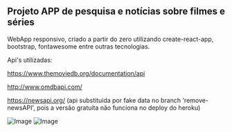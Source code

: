 ## Projeto APP de pesquisa e notícias sobre filmes e séries
WebApp responsivo, criado a partir do zero utilizando create-react-app, bootstrap, fontawesome entre outras tecnologias.

Api's utilizadas:

https://www.themoviedb.org/documentation/api

http://www.omdbapi.com/

https://newsapi.org/ (api substituida por fake data no branch 'remove-newsAPI', pois a versão gratuíta não funciona no deploy do heroku)

![Image](.src/psdesktop.jpg)
![Image](.src/psmobile.jpg)
